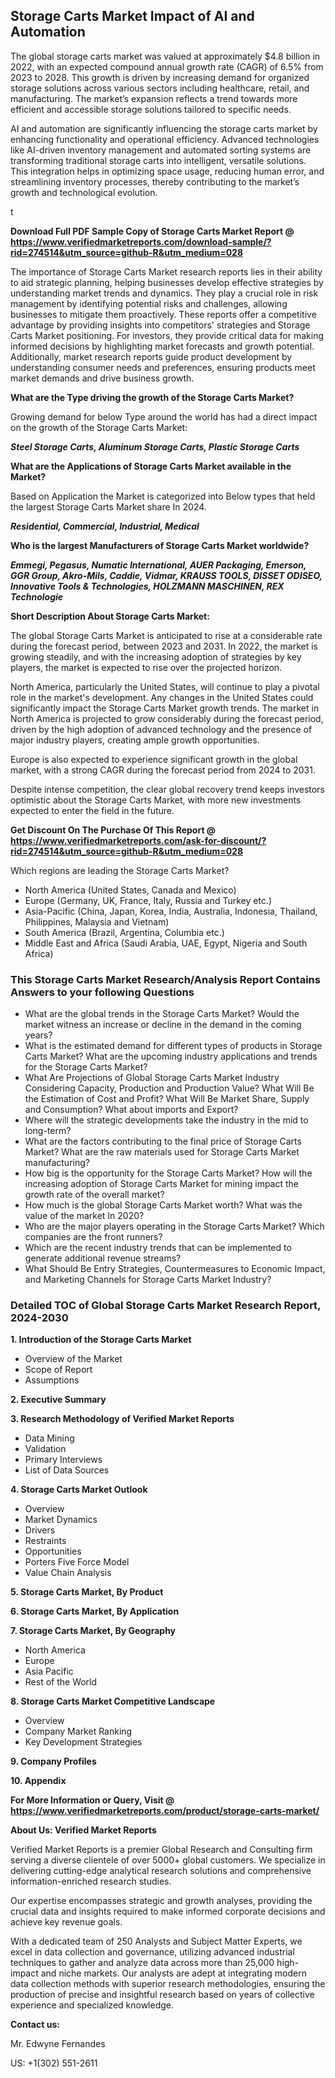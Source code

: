 <h2>Storage Carts Market Impact of AI and Automation</h2><p>The global storage carts market was valued at approximately $4.8 billion in 2022, with an expected compound annual growth rate (CAGR) of 6.5% from 2023 to 2028. This growth is driven by increasing demand for organized storage solutions across various sectors including healthcare, retail, and manufacturing. The market’s expansion reflects a trend towards more efficient and accessible storage solutions tailored to specific needs.</p><p>AI and automation are significantly influencing the storage carts market by enhancing functionality and operational efficiency. Advanced technologies like AI-driven inventory management and automated sorting systems are transforming traditional storage carts into intelligent, versatile solutions. This integration helps in optimizing space usage, reducing human error, and streamlining inventory processes, thereby contributing to the market’s growth and technological evolution.</p>t</p><p id="" class=""><strong>Download Full PDF Sample Copy of Storage Carts Market Report @ <a href="https://www.verifiedmarketreports.com/download-sample/?rid=274514&utm_source=github-R&utm_medium=028" target="_blank">https://www.verifiedmarketreports.com/download-sample/?rid=274514&utm_source=github-R&utm_medium=028</a></strong></p><p>The importance of&nbsp;Storage Carts Market research reports lies in their ability to aid strategic planning, helping businesses develop effective strategies by understanding market trends and dynamics. They play a crucial role in risk management by identifying potential risks and challenges, allowing businesses to mitigate them proactively. These reports offer a competitive advantage by providing insights into competitors' strategies and Storage Carts Market positioning. For investors, they provide critical data for making informed decisions by highlighting market forecasts and growth potential. Additionally, market research reports guide product development by understanding consumer needs and preferences, ensuring products meet market demands and drive business growth.</p><p><strong>What are the&nbsp;Type driving the growth of the Storage Carts Market?</strong></p><p id="" class="">Growing demand for below Type around the world has had a direct impact on the growth of the Storage Carts Market:</p><em><strong>Steel Storage Carts, Aluminum Storage Carts, Plastic Storage Carts</strong></em></p><strong>What are the&nbsp;Applications&nbsp;of Storage Carts Market available in the Market?</strong></p><p id="" class="">Based on Application the Market is categorized into Below types that held the largest Storage Carts Market share In 2024.</p><em><strong>Residential, Commercial, Industrial, Medical</strong></em></p><strong>Who is the largest Manufacturers of Storage Carts Market worldwide?</strong></p><p><em><strong>Emmegi, Pegasus, Numatic International, AUER Packaging, Emerson, GGR Group, Akro-Mils, Caddie, Vidmar, KRAUSS TOOLS, DISSET ODISEO, Innovative Tools & Technologies, HOLZMANN MASCHINEN, REX Technologie</strong></em></p><p id="" class=""><strong>Short Description About Storage Carts Market:</strong></p><p>The global Storage Carts Market is anticipated to rise at a considerable rate during the forecast period, between 2023 and 2031. In 2022, the market is growing steadily, and with the increasing adoption of strategies by key players, the market is expected to rise over the projected horizon.</p><p>North America, particularly the United States, will continue to play a pivotal role in the market's development. Any changes in the United States could significantly impact the Storage Carts Market growth trends. The market in North America is projected to grow considerably during the forecast period, driven by the high adoption of advanced technology and the presence of major industry players, creating ample growth opportunities.</p><p>Europe is also expected to experience significant growth in the global market, with a strong CAGR during the forecast period from 2024 to 2031.</p><p>Despite intense competition, the clear global recovery trend keeps investors optimistic about the Storage Carts Market, with more new investments expected to enter the field in the future.</p><p id="" class=""><strong>Get Discount On The Purchase Of This Report @ <a href="https://www.verifiedmarketreports.com/ask-for-discount/?rid=274514&utm_source=github-R&utm_medium=028" target="_blank">https://www.verifiedmarketreports.com/ask-for-discount/?rid=274514&utm_source=github-R&utm_medium=028</a></strong></p>Which regions are leading the Storage Carts Market?</p><ul><li>North America (United States, Canada and Mexico)</li><li>Europe (Germany, UK, France, Italy, Russia and Turkey etc.)</li><li>Asia-Pacific (China, Japan, Korea, India, Australia, Indonesia, Thailand, Philippines, Malaysia and Vietnam)</li><li>South America (Brazil, Argentina, Columbia etc.)</li><li>Middle East and Africa (Saudi Arabia, UAE, Egypt, Nigeria and South Africa)</li></ul><h3 id="" class="">This Storage Carts Market Research/Analysis Report Contains Answers to your following Questions</h3><ul><li>What are the global trends in the Storage Carts Market? Would the market witness an increase or decline in the demand in the coming years?</li><li>What is the estimated demand for different types of products in Storage Carts Market? What are the upcoming industry applications and trends for the Storage Carts Market?</li><li>What Are Projections of Global Storage Carts Market Industry Considering Capacity, Production and Production Value? What Will Be the Estimation of Cost and Profit? What Will Be Market Share, Supply and Consumption? What about imports and Export?</li><li>Where will the strategic developments take the industry in the mid to long-term?</li><li>What are the factors contributing to the final price of Storage Carts Market? What are the raw materials used for Storage Carts Market manufacturing?</li><li>How big is the opportunity for the Storage Carts Market? How will the increasing adoption of Storage Carts Market for mining impact the growth rate of the overall market?</li><li>How much is the global Storage Carts Market worth? What was the value of the market In 2020?</li><li>Who are the major players operating in the Storage Carts Market? Which companies are the front runners?</li><li>Which are the recent industry trends that can be implemented to generate additional revenue streams?</li><li>What Should Be Entry Strategies, Countermeasures to Economic Impact, and Marketing Channels for Storage Carts Market Industry?</li></ul><h3 id="" class="">Detailed TOC of Global Storage Carts Market Research Report, 2024-2030</h3><p id="" class=""><strong>1. Introduction of the Storage Carts Market</strong></p><ul><li>Overview of the Market</li><li>Scope of Report</li><li>Assumptions</li></ul><p id="" class=""><strong>2. Executive Summary</strong></p><p id="" class=""><strong>3. Research Methodology of Verified Market Reports</strong></p><ul><li>Data Mining</li><li>Validation</li><li>Primary Interviews</li><li>List of Data Sources</li></ul><p id="" class=""><strong>4. Storage Carts Market Outlook</strong></p><ul><li>Overview</li><li>Market Dynamics</li><li>Drivers</li><li>Restraints</li><li>Opportunities</li><li>Porters Five Force Model</li><li>Value Chain Analysis</li></ul><p id="" class=""><strong>5. Storage Carts Market, By Product</strong></p><p id="" class=""><strong>6. Storage Carts Market, By Application</strong></p><p id="" class=""><strong>7. Storage Carts Market, By Geography</strong></p><ul><li>North America</li><li>Europe</li><li>Asia Pacific</li><li>Rest of the World</li></ul><p id="" class=""><strong>8. Storage Carts Market Competitive Landscape</strong></p><ul><li>Overview</li><li>Company Market Ranking</li><li>Key Development Strategies</li></ul><p id="" class=""><strong>9. Company Profiles</strong></p><p id="" class=""><strong>10. Appendix</strong></p><p id="" class=""><strong>For More Information or Query, Visit @ <a href="https://www.verifiedmarketreports.com/product/storage-carts-market/" target="_blank">https://www.verifiedmarketreports.com/product/storage-carts-market/</a></strong></p><p id="" class=""><strong>About Us: Verified Market Reports</strong></p><p id="" class="">Verified Market Reports is a premier Global Research and Consulting firm serving a diverse clientele of over 5000+ global customers. We specialize in delivering cutting-edge analytical research solutions and comprehensive information-enriched research studies.</p><p id="" class="">Our expertise encompasses strategic and growth analyses, providing the crucial data and insights required to make informed corporate decisions and achieve key revenue goals.</p><p id="" class="">With a dedicated team of 250 Analysts and Subject Matter Experts, we excel in data collection and governance, utilizing advanced industrial techniques to gather and analyze data across more than 25,000 high-impact and niche markets. Our analysts are adept at integrating modern data collection methods with superior research methodologies, ensuring the production of precise and insightful research based on years of collective experience and specialized knowledge.</p><p id="" class=""><strong>Contact us:</strong></p><p id="" class="">Mr. Edwyne Fernandes</p><p id="" class="">US: +1(302) 551-2611</p>